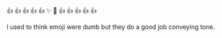 :+1: :+1: :+1: :+1: :+1:
:sparkles:
:tada:
:+1: :+1: :+1: :+1: :+1:

I used to think emoji were dumb but they do a good job conveying tone.
